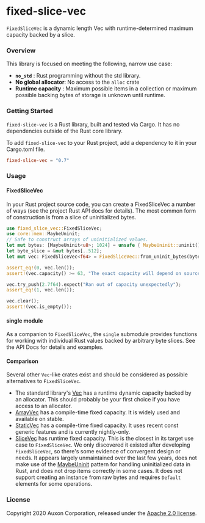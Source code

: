 # fixed-slice-vec

`FixedSliceVec` is a dynamic length Vec with runtime-determined maximum capacity backed by a slice.

### Overview

This library is focused on meeting the following, narrow use case:
* **`no_std`** : Rust programming without the std library.
* **No global allocator**: No access to the `alloc` crate
* **Runtime capacity** : Maximum possible items in a collection or maximum
possible backing bytes of storage is unknown until runtime.

### Getting Started

`fixed-slice-vec` is a Rust library, built and tested via Cargo. It
has no dependencies outside of the Rust core library.

To add `fixed-slice-vec` to your Rust project, add a dependency to it
in your Cargo.toml file.

```toml
fixed-slice-vec = "0.7"
```

### Usage

#### FixedSliceVec

In your Rust project source code, you can create a FixedSliceVec a number of
ways (see the project Rust API docs for details).
The most common form of construction is from a slice of uninitialized bytes.

```rust
use fixed_slice_vec::FixedSliceVec;
use core::mem::MaybeUninit;
// Safe to construct arrays of uninitialized values.
let mut bytes: [MaybeUninit<u8>; 1024] = unsafe { MaybeUninit::uninit().assume_init() };
let byte_slice = &mut bytes[..512];
let mut vec: FixedSliceVec<f64> = FixedSliceVec::from_uninit_bytes(byte_slice);

assert_eq!(0, vec.len());
assert!(vec.capacity() >= 63, "The exact capacity will depend on source-slice alignment");

vec.try_push(2.7f64).expect("Ran out of capacity unexpectedly");
assert_eq!(1, vec.len());

vec.clear();
assert!(vec.is_empty());
```

#### single module

As a companion to `FixedSliceVec`, the `single` submodule provides
functions for working with individual Rust values backed by arbitrary
byte slices. See the API Docs for details and examples.

#### Comparison

Several other `Vec`-like crates exist and should be considered
as possible alternatives to `FixedSliceVec`.

* The standard library's [Vec](https://doc.rust-lang.org/std/vec/struct.Vec.html)
has a runtime dynamic capacity backed by an allocator. This should probably
be your first choice if you have access to an allocator.
* [ArrayVec](https://crates.io/crates/arrayvec) has a compile-time
fixed capacity. It is widely used and available on stable.
* [StaticVec](https://crates.io/crates/staticvec) has a compile-time
fixed capacity. It uses recent const generic features and is currently
nightly-only.
* [SliceVec](https://crates.io/crates/slicevec) has runtime fixed capacity.
This is the closest in its target use case to `FixedSliceVec`. We
only discovered it existed after developing `FixedSliceVec`, so there's some
evidence of convergent design or needs. It appears largely
unmaintained over the last few years, does not make use of the
[MaybeUninit](https://doc.rust-lang.org/std/mem/union.MaybeUninit.html)
pattern for handling uninitialized data in Rust, and does not drop items
correctly in some cases. It does not support creating an instance from raw bytes
and requires `Default` elements for some operations.


### License

Copyright 2020 Auxon Corporation, released under the [Apache 2.0 license](./LICENSE).
